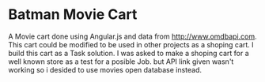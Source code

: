 
# Batman Movie Cart

A Movie cart done using Angular.js and data from http://www.omdbapi.com. This cart could be modified to be used in other projects as a shoping cart. I build this cart as a Task solution. I was asked to make a shoping cart for a well known store as a test for a posible Job. but API link given wasn't working so i desided to use movies open database instead.
